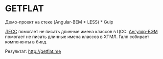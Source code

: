 # GETFLAT

Демо-проект на стеке (Angular-BEM + LESS) * Gulp

[ЛЕСС](http://noteskeeper.ru/1139/) помогает не писать длинные имена классов в ЦСС.
[Ангуляр-БЭМ](http://tenphi.me/angular-bem/) помогает не писать длинные имена классов в ХТМЛ. Галп собирает компоненты в билд.

Результат: http://getflat.me
